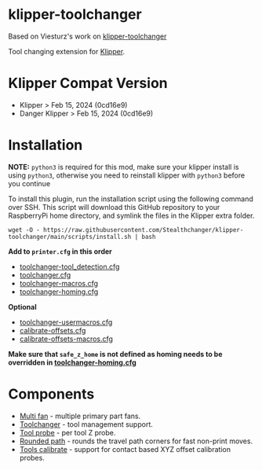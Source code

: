 # klipper-toolchanger

Based on Viesturz's work on [klipper-toolchanger](https://github.com/viesturz/klipper-toolchanger)

Tool changing extension for [Klipper](https://www.klipper3d.org).

# Klipper Compat Version
- Klipper > Feb 15, 2024 (0cd16e9)
- Danger Klipper > Feb 15, 2024 (0cd16e9)

# Installation

**NOTE:** `python3` is required for this mod, make sure your klipper install is using `python3`, otherwise you need to reinstall klipper with `python3` before you continue

To install this plugin, run the installation script using the following command over SSH. This script will download this GitHub repository to your RaspberryPi home directory, and symlink the files in the Klipper extra folder.

```
wget -O - https://raw.githubusercontent.com/Stealthchanger/klipper-toolchanger/main/scripts/install.sh | bash
```

**Add to `printer.cfg` in this order**
- [toolchanger-tool_detection.cfg](macros/toolchanger-tool_detection.cfg)
- [toolchanger.cfg](examples/toolchanger.cfg)
- [toolchanger-macros.cfg](macros/toolchanger-macros.cfg)
- [toolchanger-homing.cfg](macros/toolchanger-homing.cfg)

**Optional**
- [toolchanger-usermacros.cfg](examples/toolchanger-usermacros.cfg)
- [calibrate-offsets.cfg](examples/calibrate-offsets.cfg)
- [calibrate-offsets-macros.cfg](macros/calibrate-offsets-macros.cfg)


**Make sure that `safe_z_home` is not defined as homing needs to be overridden in [toolchanger-homing.cfg](macros/toolchanger-homing.cfg)**

# Components

* [Multi fan](multi_fan.md) - multiple primary part fans.
* [Toolchanger](toolchanger.md) - tool management support.
* [Tool probe](tool_probe.md) - per tool Z probe.
* [Rounded path](rounded_path.md) - rounds the travel path corners for fast non-print moves.
* [Tools calibrate](tools_calibrate.md) - support for contact based XYZ offset calibration probes.
